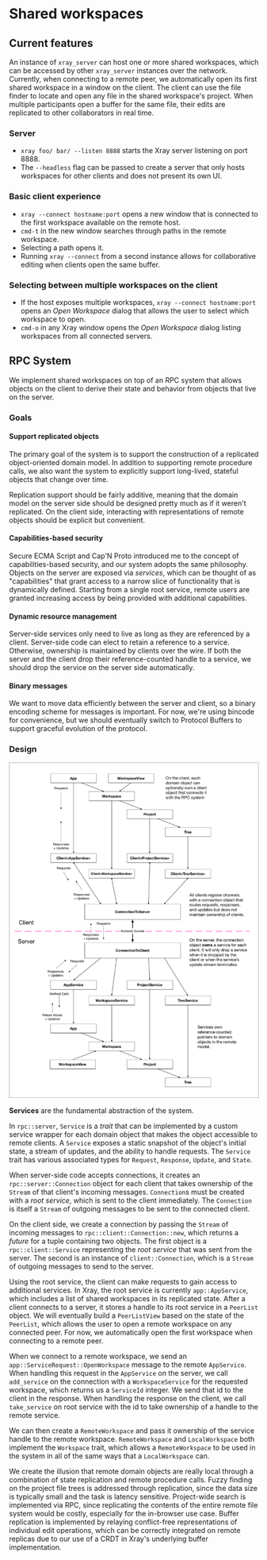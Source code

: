 # Shared workspaces

## Current features

An instance of `xray_server` can host one or more shared workspaces, which can be accessed by other `xray_server` instances over the network. Currently, when connecting to a remote peer, we automatically open its first shared workspace in a window on the client. The client can use the file finder to locate and open any file in the shared workspace's project. When multiple participants open a buffer for the same file, their edits are replicated to other collaborators in real time.

### Server

* `xray foo/ bar/ --listen 8888` starts the Xray server listening on port 8888.
* The `--headless` flag can be passed to create a server that only hosts workspaces for other clients and does not present its own UI.

### Basic client experience

* `xray --connect hostname:port` opens a new window that is connected to the first workspace available on the remote host.
* `cmd-t` in the new window searches through paths in the remote workspace.
* Selecting a path opens it.
* Running `xray --connect` from a second instance allows for collaborative editing when clients open the same buffer.

### Selecting between multiple workspaces on the client

* If the host exposes multiple workspaces, `xray --connect hostname:port` opens an *Open Workspace* dialog that allows the user to select which workspace to open.
* `cmd-o` in any Xray window opens the *Open Workspace* dialog listing workspaces from all connected servers.

## RPC System

We implement shared workspaces on top of an RPC system that allows objects on the client to derive their state and behavior from objects that live on the server.

### Goals

#### Support replicated objects

The primary goal of the system is to support the construction of a replicated object-oriented domain model. In addition to supporting remote procedure calls, we also want the system to explicitly support long-lived, stateful objects that change over time.

Replication support should be fairly additive, meaning that the domain model on the server side should be designed pretty much as if it weren't replicated. On the client side, interacting with representations of remote objects should be explicit but convenient.

#### Capabilities-based security

Secure ECMA Script and Cap'N Proto introduced me to the concept of capabilities-based security, and our system adopts the same philosophy. Objects on the server are exposed via *services*, which can be thought of as "capabilities" that grant access to a narrow slice of functionality that is dynamically defined. Starting from a single root service, remote users are granted increasing access by being provided with additional capabilities.

#### Dynamic resource management

Server-side services only need to live as long as they are referenced by a client. Server-side code can elect to retain a reference to a service. Otherwise, ownership is maintained by clients over the wire. If both the server and the client drop their reference-counted handle to a service, we should drop the service on the server side automatically.

#### Binary messages

We want to move data efficiently between the server and client, so a binary encoding scheme for messages is important. For now, we're using bincode for convenience, but we should eventually switch to Protocol Buffers to support graceful evolution of the protocol.

### Design

![Diagram](../images/rpc.png)

**Services** are the fundamental abstraction of the system.

In `rpc::server`, `Service` is a *trait* that can be implemented by a custom service wrapper for each domain object that makes the object accessible to remote clients. A `Service` exposes a static snapshot of the object's initial state, a stream of updates, and the ability to handle requests. The `Service` trait has various associated types for `Request`, `Response`, `Update`, and `State`.

When server-side code accepts connections, it creates an `rpc::server::Connection` object for each client that takes ownership of the `Stream` of that client's incoming messages. `Connection`s must be created with a *root service*, which is sent to the client immediately. The `Connection` is itself a `Stream` of outgoing messages to be sent to the connected client.

On the client side, we create a connection by passing the `Stream` of incoming messages to `rpc::client::Connection::new`, which returns a *future* for a tuple containing two objects. The first object is a `rpc::client::Service` representing the *root service* that was sent from the server. The second is an instance of `client::Connection`, which is a `Stream` of outgoing messages to send to the server.

Using the root service, the client can make requests to gain access to additional services. In Xray, the root service is currently `app::AppService`, which includes a list of shared workspaces in its replicated state. After a client connects to a server, it stores a handle to its root service in a `PeerList` object. We will eventually build a `PeerListView` based on the state of the `PeerList`, which allows the user to open a remote workspace on any connected peer. For now, we automatically open the first workspace when connecting to a remote peer.

When we connect to a remote workspace, we send an `app::ServiceRequest::OpenWorkspace` message to the remote `AppService`. When handling this request in the `AppService` on the server, we call `add_service` on the connection with a `WorkspaceService` for the requested workspace, which returns us a `ServiceId` integer. We send that id to the client in the response. When handling the response on the client, we call `take_service` on root service with the id to take ownership of a handle to the remote service.

We can then create a `RemoteWorkspace` and pass it ownership of the service handle to the remote workspace. `RemoteWorkspace` and `LocalWorkspace` both implement the `Workspace` trait, which allows a `RemoteWorkspace` to be used in the system in all of the same ways that a `LocalWorkspace` can.

We create the illusion that remote domain objects are really local through a combination of state replication and remote procedure calls. Fuzzy finding on the project file trees is addressed through replication, since the data size is typically small and the task is latency sensitive. Project-wide search is implemented via RPC, since replicating the contents of the entire remote file system would be costly, especially for the in-browser use case. Buffer replication is implemented by relaying conflict-free representations of individual edit operations, which can be correctly integrated on remote replicas due to our use of a CRDT in Xray's underlying buffer implementation.
